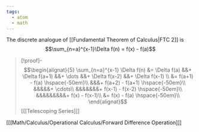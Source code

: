 ```yaml
---
tags:
  - atom
  - math
---
```

The discrete analogue of [[Fundamental Theorem of Calculus|FTC 2]] is
$$\sum_{n=a}^{x-1}\Delta f(n) = f(x) - f(a)$$

> [!proof]-
> $$\begin{alignat}{5}
> 	\sum_{n=a}^{x-1} \Delta f(n) &= \Delta f(a) &&+ \Delta f(a+1) &&+ \dots &&+ \Delta f(x-2) &&+ \Delta f(x-1) \\
> 	&= f(a+1) - f(a) \hspace{-50em}\\
> 	&&&+ f(a+2) - f(a+1) \hspace{-50em}\\
> 	&&&&&+ \cdots\\
> 	&&&&&&&+ f(x-1) - f(x-2) \hspace{-50em}\\
> 	&&&&&&&&&+ f(x) - f(x-1)\\
> 	&= f(x) - f(a) \hspace{-50em}\\
> \end{alignat}$$
> \[[[Telescoping Series]]\]

\[[[Math/Calculus/Operational Calculus/Forward Difference Operation]]\]